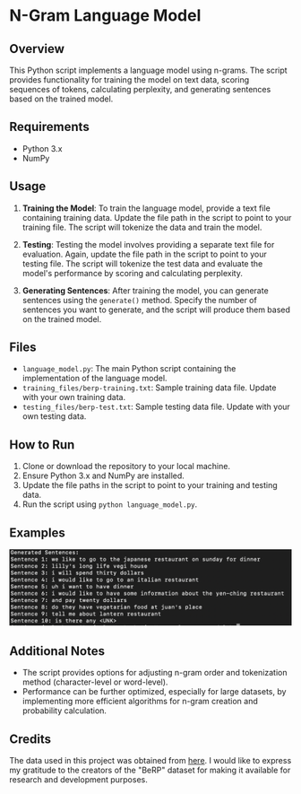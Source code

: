 # N-Gram Language Model

## Overview
This Python script implements a language model using n-grams. The script provides functionality for training the model on text data, scoring sequences of tokens, calculating perplexity, and generating sentences based on the trained model.

## Requirements
- Python 3.x
- NumPy

## Usage
1. **Training the Model**: To train the language model, provide a text file containing training data. Update the file path in the script to point to your training file. The script will tokenize the data and train the model.

2. **Testing**: Testing the model involves providing a separate text file for evaluation. Again, update the file path in the script to point to your testing file. The script will tokenize the test data and evaluate the model's performance by scoring and calculating perplexity.

3. **Generating Sentences**: After training the model, you can generate sentences using the `generate()` method. Specify the number of sentences you want to generate, and the script will produce them based on the trained model.

## Files
- `language_model.py`: The main Python script containing the implementation of the language model.
- `training_files/berp-training.txt`: Sample training data file. Update with your own training data.
- `testing_files/berp-test.txt`: Sample testing data file. Update with your own testing data.

## How to Run
1. Clone or download the repository to your local machine.
2. Ensure Python 3.x and NumPy are installed.
3. Update the file paths in the script to point to your training and testing data.
4. Run the script using `python language_model.py`.

## Examples
![Generated Sentences](examples/gen_sentences.png)


## Additional Notes
- The script provides options for adjusting n-gram order and tokenization method (character-level or word-level).
- Performance can be further optimized, especially for large datasets, by implementing more efficient algorithms for n-gram creation and probability calculation.

## Credits

The data used in this project was obtained from [here](https://www1.icsi.berkeley.edu/Speech/berp.html). I would like to express my gratitude to the creators of the "BeRP" dataset for making it available for research and development purposes.


